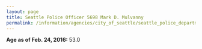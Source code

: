 ```yaml
---
layout: page
title: Seattle Police Officer 5698 Mark D. Mulvanny
permalink: /information/agencies/city_of_seattle/seattle_police_department/copbook/5698/
---
```


**Age as of Feb. 24, 2016:** 53.0

